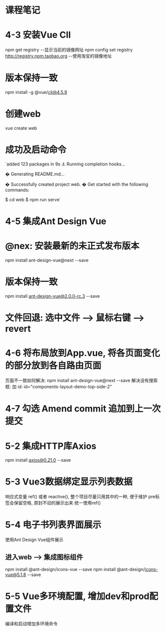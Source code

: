 # 课程笔记

# 4-3 安装Vue ClI
npm get registry --显示当前的镜像网址
npm config set registry http://registry.npm.taobao.org --使用淘宝的镜像地址
# 版本保持一致
npm install -g @vue/cli@4.5.9
# 创建web
vue create web
# 成功及启动命令
`added 123 packages in 9s
⚓  Running completion hooks...

�  Generating README.md...

�  Successfully created project web.
�  Get started with the following commands:

 $ cd web
 $ npm run serve`


###
# 4-5 集成Ant Design Vue
# @nex: 安装最新的未正式发布版本
npm install ant-design-vue@next --save
# 版本保持一致
npm install ant-design-vue@2.0.0-rc.3 --save
# 文件回退: 选中文件 --> 鼠标右键 --> revert

###
# 4-6 将布局放到App.vue, 将各页面变化的部分放到各自路由页面
页面不一致如何解决: npm install ant-design-vue@next --save
解决没有搜索框: <a-layout-header id="components-layout-demo-top-side-2" class="header"> 
加 id: id="components-layout-demo-top-side-2"

###
# 4-7 勾选 Amend commit 追加到上一次提交

### 
# 5-2 集成HTTP库Axios
npm install axios@0.21.0 --save
# 5-3 Vue3数据绑定显示列表数据
响应式变量
ref() 或者 reactive(), 整个项目尽量只用其中的一种, 便于维护
pre标签会保留空格, 原封不动的展示出来
统一使用ref()
# 5-4 电子书列表界面展示
使用Ant Design Vue组件展示
## 进入web --> 集成图标组件
npm install @ant-design/icons-vue --save
npm install @ant-design/icons-vue@5.1.8 --save
# 5-5 Vue多环境配置, 增加dev和prod配置文件
编译和启动增加多环境命令

